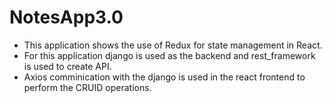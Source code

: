 # NotesApp3.0
- This application shows the use of Redux for state management in React. 
- For this application django is used as the backend and rest_framework is used to create API.
- Axios comminication with the django is used in the react frontend to perform the CRUID operations.
